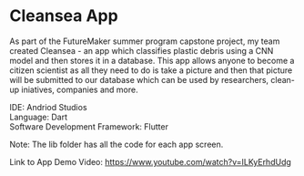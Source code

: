 # Cleansea App

As part of the FutureMaker summer program capstone project, my team created Cleansea - an app which classifies plastic debris using a CNN model and then stores it in a database. This app allows anyone to become a citizen scientist as all they need to do is take a picture and then that picture will be submitted to our database which can be used by researchers, clean-up iniatives, companies and more.<br/>

IDE: Andriod Studios<br/>
Language: Dart<br/>
Software Development Framework: Flutter<br/>

Note:
The lib folder has all the code for each app screen.

Link to App Demo Video: https://www.youtube.com/watch?v=ILKyErhdUdg

